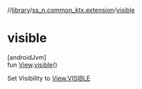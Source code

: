 //[library](../../index.md)/[ss_n.common_ktx.extension](index.md)/[visible](visible.md)

# visible

[androidJvm]\
fun [View](https://developer.android.com/reference/kotlin/android/view/View.html).[visible](visible.md)()

Set Visibility to [View.VISIBLE](https://developer.android.com/reference/kotlin/android/view/View.html#visible)
